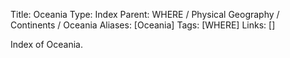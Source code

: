 Title: Oceania
Type: Index
Parent: WHERE / Physical Geography / Continents / Oceania
Aliases: [Oceania]
Tags: [WHERE]
Links: []

Index of Oceania.
